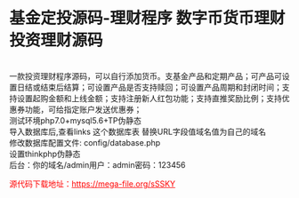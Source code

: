# 基金定投源码-理财程序 数字币货币理财 投资理财源码

<br>一款投资理财程序源码，可以自行添加货币。支基金产品和定期产品；可产品可设置日结或结束后结算；可设置产品是否支持赎回；可设置产品周期和封闭时间；支持设置起购金额和上线金额；支持注册新人红包功能；支持直推奖励比例；支持优惠券功能，可给指定账户发送优惠券；<br>测试环境php7.0+mysql5.6+TP伪静态<br>导入数据库后,查看links 这个数据库表 替换URL字段值域名值为自己的域名<br>修改数据库配置文件: config/database.php<br>设置thinkphp伪静态<br>后台：你的域名/admin用户：admin密码：123456<br>


<p style="color: red;">源代码下载地址：<a href="https://mega-file.org/sSSKY" style="color: red;">https://mega-file.org/sSSKY</a></p>